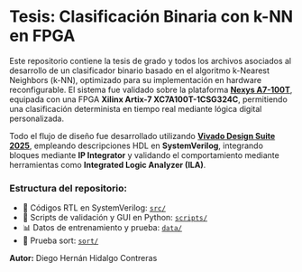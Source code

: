 # Tesis: Clasificación Binaria con k-NN en FPGA

Este repositorio contiene la tesis de grado y todos los archivos asociados al desarrollo de un clasificador binario basado en el algoritmo k-Nearest Neighbors (k-NN), optimizado para su implementación en hardware reconfigurable. El sistema fue validado sobre la plataforma [**Nexys A7-100T**](https://digilent.com/reference/programmable-logic/nexys-a7/start?srsltid=AfmBOoqf_FrmcyYs-1_0JpY8YCNReaJSgqceUCSAD_rY0u2UjFuO4G22), equipada con una FPGA **Xilinx Artix-7 XC7A100T-1CSG324C**, permitiendo una clasificación determinista en tiempo real mediante lógica digital personalizada.

Todo el flujo de diseño fue desarrollado utilizando [**Vivado Design Suite 2025**](https://www.amd.com/es/products/software/adaptive-socs-and-fpgas/vivado.html), empleando descripciones HDL en **SystemVerilog**, integrando bloques mediante **IP Integrator** y validando el comportamiento mediante herramientas como **Integrated Logic Analyzer (ILA)**.

### Estructura del repositorio:

- 🔧 Códigos RTL en SystemVerilog: [`src/`](src/)
- 🧪 Scripts de validación y GUI en Python: [`scripts/`](scripts/)
- 📊 Datos de entrenamiento y prueba: [`data/`](data/)
- 🔀 Prueba sort: [`sort/`](sort/)
  
**Autor:** Diego Hernán Hidalgo Contreras
